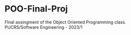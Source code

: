 # POO-Final-Proj
FInal assingment of the Object Oriented Programming class. PUCRS/Software Engineering - 2023/1
